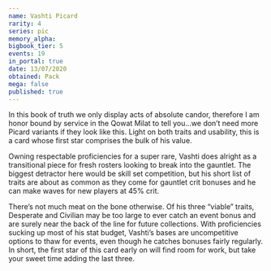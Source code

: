 ```yaml
---
name: Vashti Picard
rarity: 4
series: pic
memory_alpha:
bigbook_tier: 5
events: 19
in_portal: true
date: 13/07/2020
obtained: Pack
mega: false
published: true
---
```


In this book of truth we only display acts of absolute candor, therefore I am honor bound by service in the Qowat Milat to tell you...we don’t need more Picard variants if they look like this. Light on both traits and usability, this is a card whose first star comprises the bulk of his value.

Owning respectable proficiencies for a super rare, Vashti does alright as a transitional piece for fresh rosters looking to break into the gauntlet. The biggest detractor here would be skill set competition, but his short list of traits are about as common as they come for gauntlet crit bonuses and he can make waves for new players at 45% crit.

There’s not much meat on the bone otherwise. Of his three “viable” traits, Desperate and Civilian may be too large to ever catch an event bonus and are surely near the back of the line for future collections. With proficiencies sucking up most of his stat budget, Vashti’s bases are uncompetitive options to thaw for events, even though he catches bonuses fairly regularly. In short, the first star of this card early on will find room for work, but take your sweet time adding the last three.
